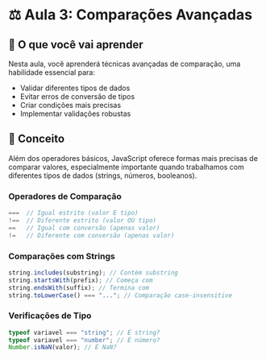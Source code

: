 # ⚖️ Aula 3: Comparações Avançadas

## 📖 O que você vai aprender

Nesta aula, você aprenderá técnicas avançadas de comparação, uma habilidade essencial para:

- Validar diferentes tipos de dados
- Evitar erros de conversão de tipos
- Criar condições mais precisas
- Implementar validações robustas

## 🧠 Conceito

Além dos operadores básicos, JavaScript oferece formas mais precisas de comparar valores, especialmente importante quando trabalhamos com diferentes tipos de dados (strings, números, booleanos).

### Operadores de Comparação

```javascript
===  // Igual estrito (valor E tipo)
!==  // Diferente estrito (valor OU tipo)
==   // Igual com conversão (apenas valor)
!=   // Diferente com conversão (apenas valor)
```

### Comparações com Strings

```javascript
string.includes(substring); // Contém substring
string.startsWith(prefix); // Começa com
string.endsWith(suffix); // Termina com
string.toLowerCase() === "..."; // Comparação case-insensitive
```

### Verificações de Tipo

```javascript
typeof variavel === "string"; // É string?
typeof variavel === "number"; // É número?
Number.isNaN(valor); // É NaN?
```

